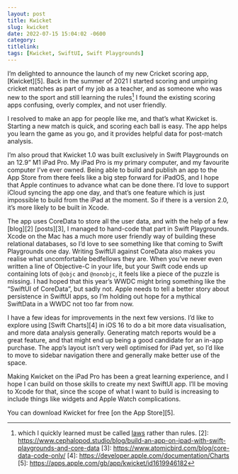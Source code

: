 ```yaml
---
layout: post
title: Kwicket
slug: kwicket
date: 2022-07-15 15:04:02 -0600
category: 
titlelink: 
tags: [Kwicket, SwiftUI, Swift Playgrounds]
---
```


I’m delighted to announce the launch of my new Cricket scoring app, [Kwicket][5]. Back in the summer of 2021 I started scoring and umpiring cricket matches as part of my job as a teacher, and as someone who was new to the sport and still learning the rules[^1] I found the existing scoring apps confusing, overly complex, and not user friendly. 

I resolved to make an app for people like me, and that’s what Kwicket is. Starting a new match is quick, and scoring each ball is easy. The app helps you learn the game as you go, and it provides helpful data for post-match analysis.

I’m also proud that Kwicket 1.0 was built exclusively in Swift Playgrounds on an 12.9” M1 iPad Pro. My iPad Pro is my primary computer, and my favourite computer I’ve ever owned. Being able to build and publish an app to the App Store from there feels like a big step forward for iPadOS, and I hope that Apple continues to advance what can be done there. I’d love to support iCloud syncing the app one day, and that’s one feature which is just impossible to build from the iPad at the moment. So if there is a version 2.0, it’s more likely to be built in Xcode.

The app uses CoreData to store all the user data, and with the help of a few [blog][2] [posts][3], I managed to hand-code that part in Swift Playgrounds. Xcode on the Mac has a much more user friendly way of building these relational databases, so I’d love to see something like that coming to Swift Playgrounds one day. Writing SwiftUI against CoreData also makes you realise what uncomfortable bedfellows they are. When you’ve never even written a line of Objective-C in your life, but your Swift code ends up containing lots of `@objc` and `@nonobjc`, it feels like a piece of the puzzle is missing. I had hoped that this year’s WWDC might bring something like the “SwiftUI of CoreData”, but sadly not. Apple needs to tell a better story about persistence in SwiftUI apps, so I’m holding out hope for a mythical SwiftData in a WWDC not too far from now. 

I have a few ideas for improvements in the next few versions. I’d like to explore using [Swift Charts][4] in iOS 16 to do a bit more data visualisation, and more data analysis generally. Generating match reports would be a great feature, and that might end up being a good candidate for an in-app purchase. The app’s layout isn’t very well optimised for iPad yet, so I’d like to move to sidebar navigation there and generally make better use of the space.

Making Kwicket on the iPad Pro has been a great learning experience, and I hope I can build on those skills to create my next SwiftUI app. I’ll be moving to Xcode for that, since the scope of what I want to build is increasing to include things like widgets and Apple Watch complications.

You can download Kwicket for free [on the App Store][5].

[^1]: which I quickly learned must be called [laws](https://www.lords.org/mcc/the-laws-of-cricket) rather than rules.
[2]: https://www.cephalopod.studio/blog/build-an-app-on-ipad-with-swift-playgrounds-and-core-data
[3]: https://www.atomicbird.com/blog/core-data-code-only/
[4]: https://developer.apple.com/documentation/Charts
[5]: https://apps.apple.com/gb/app/kwicket/id1619946182